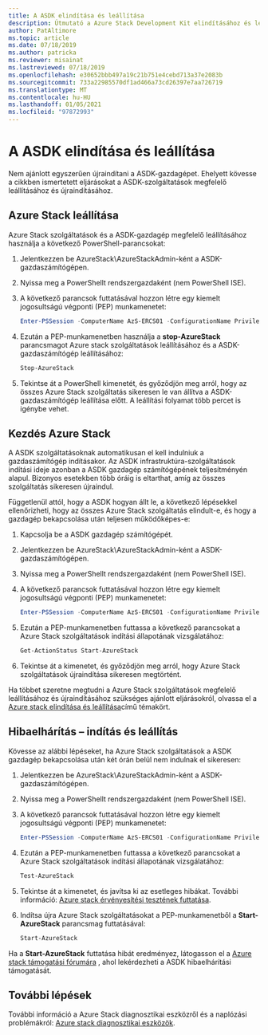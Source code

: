 ```yaml
---
title: A ASDK elindítása és leállítása
description: Útmutató a Azure Stack Development Kit elindításához és leállításához (ASDK).
author: PatAltimore
ms.topic: article
ms.date: 07/18/2019
ms.author: patricka
ms.reviewer: misainat
ms.lastreviewed: 07/18/2019
ms.openlocfilehash: e30652bbb497a19c21b751e4cebd713a37e2083b
ms.sourcegitcommit: 733a22985570df1ad466a73cd26397e7aa726719
ms.translationtype: MT
ms.contentlocale: hu-HU
ms.lasthandoff: 01/05/2021
ms.locfileid: "97872993"
---
```

# <a name="start-and-stop-the-asdk"></a>A ASDK elindítása és leállítása
Nem ajánlott egyszerűen újraindítani a ASDK-gazdagépet. Ehelyett kövesse a cikkben ismertetett eljárásokat a ASDK-szolgáltatások megfelelő leállításához és újraindításához.

## <a name="stop-azure-stack"></a>Azure Stack leállítása 
Azure Stack szolgáltatások és a ASDK-gazdagép megfelelő leállításához használja a következő PowerShell-parancsokat:

1. Jelentkezzen be AzureStack\AzureStackAdmin-ként a ASDK-gazdaszámítógépen.
2. Nyissa meg a PowerShellt rendszergazdaként (nem PowerShell ISE).
3. A következő parancsok futtatásával hozzon létre egy kiemelt jogosultságú végponti (PEP) munkamenetet: 

   ```powershell
   Enter-PSSession -ComputerName AzS-ERCS01 -ConfigurationName PrivilegedEndpoint
   ```
4. Ezután a PEP-munkamenetben használja a **stop-AzureStack** parancsmagot Azure stack szolgáltatások leállításához és a ASDK-gazdaszámítógép leállításához:

   ```powershell
   Stop-AzureStack
   ```
5. Tekintse át a PowerShell kimenetét, és győződjön meg arról, hogy az összes Azure Stack szolgáltatás sikeresen le van állítva a ASDK-gazdaszámítógép leállítása előtt. A leállítási folyamat több percet is igénybe vehet.

## <a name="start-azure-stack"></a>Kezdés Azure Stack 
A ASDK szolgáltatásoknak automatikusan el kell indulniuk a gazdaszámítógép indításakor. Az ASDK infrastruktúra-szolgáltatások indítási ideje azonban a ASDK gazdagép számítógépének teljesítményén alapul. Bizonyos esetekben több óráig is eltarthat, amíg az összes szolgáltatás sikeresen újraindul.

Függetlenül attól, hogy a ASDK hogyan állt le, a következő lépésekkel ellenőrizheti, hogy az összes Azure Stack szolgáltatás elindult-e, és hogy a gazdagép bekapcsolása után teljesen működőképes-e: 

1. Kapcsolja be a ASDK gazdagép számítógépét. 
2. Jelentkezzen be AzureStack\AzureStackAdmin-ként a ASDK-gazdaszámítógépen.
3. Nyissa meg a PowerShellt rendszergazdaként (nem PowerShell ISE).
4. A következő parancsok futtatásával hozzon létre egy kiemelt jogosultságú végponti (PEP) munkamenetet:

   ```powershell
   Enter-PSSession -ComputerName AzS-ERCS01 -ConfigurationName PrivilegedEndpoint
   ```
5. Ezután a PEP-munkamenetben futtassa a következő parancsokat a Azure Stack szolgáltatások indítási állapotának vizsgálatához:

   ```powershell
   Get-ActionStatus Start-AzureStack
   ```
6. Tekintse át a kimenetet, és győződjön meg arról, hogy Azure Stack szolgáltatások újraindítása sikeresen megtörtént.

Ha többet szeretne megtudni a Azure Stack szolgáltatások megfelelő leállításához és újraindításához szükséges ajánlott eljárásokról, olvassa el a [Azure stack elindítása és leállítása](../operator/azure-stack-start-and-stop.md)című témakört.

## <a name="troubleshoot-startup-and-shutdown"></a>Hibaelhárítás – indítás és leállítás 
Kövesse az alábbi lépéseket, ha Azure Stack szolgáltatások a ASDK gazdagép bekapcsolása után két órán belül nem indulnak el sikeresen:

1. Jelentkezzen be AzureStack\AzureStackAdmin-ként a ASDK-gazdaszámítógépen.
2. Nyissa meg a PowerShellt rendszergazdaként (nem PowerShell ISE).
3. A következő parancsok futtatásával hozzon létre egy kiemelt jogosultságú végponti (PEP) munkamenetet:

   ```powershell
   Enter-PSSession -ComputerName AzS-ERCS01 -ConfigurationName PrivilegedEndpoint
   ```
4. Ezután a PEP-munkamenetben futtassa a következő parancsokat a Azure Stack szolgáltatások indítási állapotának vizsgálatához:

   ```powershell
   Test-AzureStack
   ```
5. Tekintse át a kimenetet, és javítsa ki az esetleges hibákat. További információ: [Azure stack érvényesítési tesztének futtatása](../operator/azure-stack-diagnostic-test.md).
6. Indítsa újra Azure Stack szolgáltatásokat a PEP-munkamenetből a **Start-AzureStack** parancsmag futtatásával:

   ```powershell
   Start-AzureStack
   ```

Ha a **Start-AzureStack** futtatása hibát eredményez, látogasson el a [Azure stack támogatási fórumára](https://social.msdn.microsoft.com/Forums/en-US/home?forum=azurestack) , ahol lekérdezheti a ASDK hibaelhárítási támogatását. 

## <a name="next-steps"></a>További lépések 
További információ a Azure Stack diagnosztikai eszközről és a naplózási problémákról: [Azure stack diagnosztikai eszközök](../operator/azure-stack-get-azurestacklog.md).
